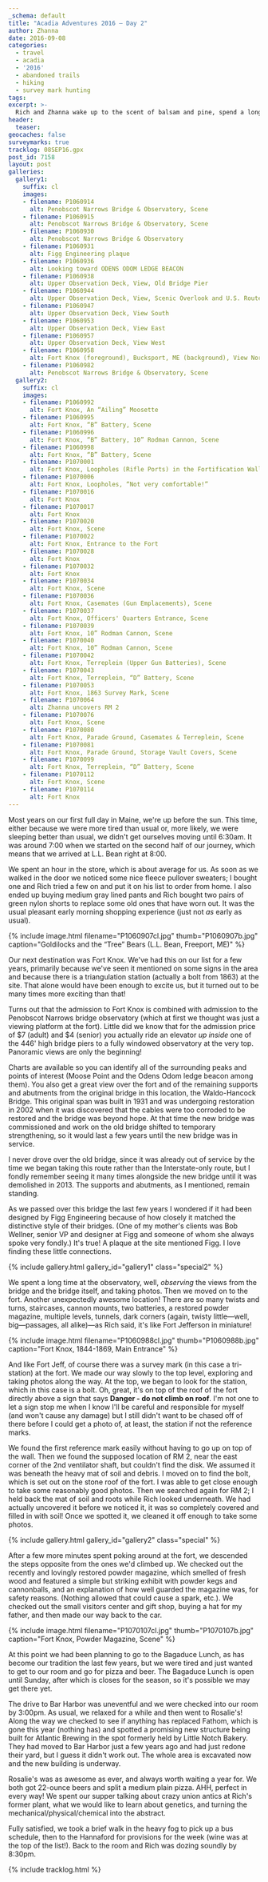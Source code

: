```yaml
---
_schema: default
title: "Acadia Adventures 2016 – Day 2"
author: Zhanna
date: 2016-09-08
categories:
  - travel
  - acadia
  - '2016'
  - abandoned trails
  - hiking
  - survey mark hunting
tags:
excerpt: >-
  Rich and Zhanna wake up to the scent of balsam and pine, spend a long time exploring Fort Knox and the bridge observatory, and conclude the day with the traditional pizza and beer at Rosalie's!
header:
  teaser:
geocaches: false
surveymarks: true
tracklog: 08SEP16.gpx
post_id: 7158
layout: post
galleries:
  gallery1:
    suffix: cl
    images:
    - filename: P1060914
      alt: Penobscot Narrows Bridge & Observatory, Scene
    - filename: P1060915
      alt: Penobscot Narrows Bridge & Observatory, Scene
    - filename: P1060930
      alt: Penobscot Narrows Bridge & Observatory
    - filename: P1060931
      alt: Figg Engineering plaque
    - filename: P1060936
      alt: Looking toward ODENS ODOM LEDGE BEACON
    - filename: P1060938
      alt: Upper Observation Deck, View, Old Bridge Pier
    - filename: P1060944
      alt: Upper Observation Deck, View, Scenic Overlook and U.S. Route 1.  
    - filename: P1060947
      alt: Upper Observation Deck, View South
    - filename: P1060953
      alt: Upper Observation Deck, View East
    - filename: P1060957
      alt: Upper Observation Deck, View West
    - filename: P1060958
      alt: Fort Knox (foreground), Bucksport, ME (background), View North
    - filename: P1060982
      alt: Penobscot Narrows Bridge & Observatory, Scene  
  gallery2:
    suffix: cl
    images:
    - filename: P1060992
      alt: Fort Knox, An “Ailing” Moosette
    - filename: P1060995
      alt: Fort Knox, “B” Battery, Scene
    - filename: P1060996
      alt: Fort Knox, “B” Battery, 10” Rodman Cannon, Scene
    - filename: P1060998
      alt: Fort Knox, “B” Battery, Scene
    - filename: P1070001
      alt: Fort Knox, Loopholes (Rifle Ports) in the Fortification Walls
    - filename: P1070006
      alt: Fort Knox, Loopholes, “Not very comfortable!”
    - filename: P1070016
      alt: Fort Knox
    - filename: P1070017
      alt: Fort Knox
    - filename: P1070020
      alt: Fort Knox, Scene
    - filename: P1070022
      alt: Fort Knox, Entrance to the Fort
    - filename: P1070028
      alt: Fort Knox
    - filename: P1070032
      alt: Fort Knox
    - filename: P1070034
      alt: Fort Knox, Scene
    - filename: P1070036
      alt: Fort Knox, Casemates (Gun Emplacements), Scene
    - filename: P1070037
      alt: Fort Knox, Officers' Quarters Entrance, Scene
    - filename: P1070039
      alt: Fort Knox, 10” Rodman Cannon, Scene
    - filename: P1070040
      alt: Fort Knox, 10” Rodman Cannon, Scene
    - filename: P1070042
      alt: Fort Knox, Terreplein (Upper Gun Batteries), Scene
    - filename: P1070043
      alt: Fort Knox, Terreplein, “D” Battery, Scene
    - filename: P1070053
      alt: Fort Knox, 1863 Survey Mark, Scene
    - filename: P1070064
      alt: Zhanna uncovers RM 2
    - filename: P1070076
      alt: Fort Knox, Scene
    - filename: P1070080
      alt: Fort Knox, Parade Ground, Casemates & Terreplein, Scene
    - filename: P1070081
      alt: Fort Knox, Parade Ground, Storage Vault Covers, Scene
    - filename: P1070099
      alt: Fort Knox, Terreplein, “D” Battery, Scene
    - filename: P1070112
      alt: Fort Knox, Scene
    - filename: P1070114
      alt: Fort Knox                
---
```


Most years on our first full day in Maine, we're up before the sun. This time, either because we were more tired than usual or, more likely, we were sleeping better than usual, we didn't get ourselves moving until 6:30am. It was around 7:00 when we started on the second half of our journey, which means that we arrived at L.L. Bean right at 8:00. 

We spent an hour in the store, which is about average for us. As soon as we walked in the door we noticed some nice fleece pullover sweaters; I bought one and Rich tried a few on and put it on his list to order from home. I also ended up buying medium gray lined pants and Rich bought two pairs of green nylon shorts to replace some old ones that have worn out. It was the usual pleasant early morning shopping experience (just not _as_ early as usual). 

{% include image.html filename="P1060907cl.jpg" thumb="P1060907b.jpg" caption="Goldilocks and the “Tree” Bears (L.L. Bean, Freeport, ME)" %}

Our next destination was Fort Knox. We've had this on our list for a few years, primarily because we've seen it mentioned on some signs in the area and because there is a triangulation station (actually a bolt from 1863) at the site. That alone would have been enough to excite us, but it turned out to be many times more exciting than that! 

Turns out that the admission to Fort Knox is combined with admission to the Penobscot Narrows bridge observatory (which at first we thought was just a viewing platform at the fort). Little did we know that for the admission price of $7 (adult) and $4 (senior) you actually ride an elevator _up inside_ one of the 446' high bridge piers to a fully windowed observatory at the very top. Panoramic views are only the beginning! 

Charts are available so you can identify all of the surrounding peaks and points of interest (Moose Point and the Odens Odom ledge beacon among them). You also get a great view over the fort and of the remaining supports and abutments from the original bridge in this location, the Waldo-Hancock Bridge. This original span was built in 1931 and was undergoing restoration in 2002 when it was discovered that the cables were too corroded to be restored and the bridge was beyond hope. At that time the new bridge was commissioned and work on the old bridge shifted to temporary strengthening, so it would last a few years until the new bridge was in service. 

I never drove over the old bridge, since it was already out of service by the time we began taking this route rather than the Interstate-only route, but I fondly remember seeing it many times alongside the new bridge until it was demolished in 2013. The supports and abutments, as I mentioned, remain standing.

As we passed over this bridge the last few years I wondered if it  had been designed by Figg Engineering because of how closely it matched the distinctive style of their bridges. (One of my mother's clients was Bob Wellner, senior VP and designer at Figg and someone of whom she always spoke very fondly.) It's true! A plaque at the site mentioned Figg. I love finding these little connections.

{% include gallery.html gallery_id="gallery1" class="special2" %}

We spent a long time at the observatory, well, _observing_ the views from the bridge and the bridge itself, and taking photos. Then we moved on to the fort. Another unexpectedly awesome location! There are so many twists and turns, staircases, cannon mounts, two batteries, a restored powder magazine, multiple levels, tunnels, dark corners (again, twisty little—well, big—passages, all alike)—as Rich said, it's like Fort Jefferson in miniature! 

{% include image.html filename="P1060988cl.jpg" thumb="P1060988b.jpg" caption="Fort Knox, 1844-1869, Main Entrance" %}

And like Fort Jeff, of course there was a survey mark (in this case a tri-station) at the fort. We made our way slowly to the top level, exploring and taking photos along the way. At the top, we began to look for the station, which in this case is a bolt. Oh, great, it's on top of the roof of the fort directly above a sign that says **Danger - do not climb on roof**. I'm not one to let a sign stop me when I know I'll be careful and responsible for myself (and won't cause any damage) but I still didn't want to be chased off of there before I could get a photo of, at least, the station if not the reference marks. 

We found the first reference mark easily without having to go up on top of the wall. Then we found the supposed location of RM 2, near the east corner of the 2nd ventilator shaft, but couldn't find the disk. We assumed it was beneath the heavy mat of soil and debris. I moved on to find the bolt, which is set out on the stone roof of the fort. I was able to get close enough to take some reasonably good photos. Then we searched again for RM 2; I held back the mat of soil and roots while Rich looked underneath. We had actually uncovered it before we noticed it, it was so completely covered and filled in with soil! Once we spotted it, we cleaned it off enough to take some photos.

{% include gallery.html gallery_id="gallery2" class="special" %}

After a few more minutes spent poking around at the fort, we descended the steps opposite from the ones we'd climbed up. We checked out the recently and lovingly restored powder magazine, which smelled of fresh wood and featured a simple but striking exhibit with powder kegs and cannonballs, and an explanation of how well guarded the magazine was, for safety reasons. (Nothing allowed that could cause a spark, etc.).  We checked out the small visitors center and gift shop, buying a hat for my father, and then made our way back to the car.

{% include image.html filename="P1070107cl.jpg" thumb="P1070107b.jpg" caption="Fort Knox, Powder Magazine, Scene" %}

At this point we had been planning to go to the Bagaduce Lunch, as has become our tradition the last few years, but we were tired and just wanted to get to our room and go for pizza and beer. The Bagaduce Lunch is open until Sunday, after which is closes for the season, so it's possible we may get there yet.

The drive to Bar Harbor was uneventful and we were checked into our room by 3:00pm. As usual, we relaxed for a while and then went to Rosalie's! Along the way we checked to see if anything has replaced Fathom, which is gone this year (nothing has) and spotted a promising new structure being built for Atlantic Brewing in the spot formerly held by Little Notch Bakery. They had moved to Bar Harbor just a few years ago and had just redone their yard, but I guess it didn't work out. The whole area is excavated now and the new building is underway. 

Rosalie's was as awesome as ever, and always worth waiting a year for. We both got 22-ounce beers and split a medium plain pizza. AHH, perfect in every way! We spent our supper talking about crazy union antics at Rich's former plant, what we would like to learn about genetics, and turning the mechanical/physical/chemical into the abstract.

Fully satisfied, we took a brief walk in the heavy fog to pick up a bus schedule, then to the Hannaford for provisions for the week (wine was at the top of the list!). Back to the room and Rich was dozing soundly by 8:30pm.

{% include tracklog.html %}